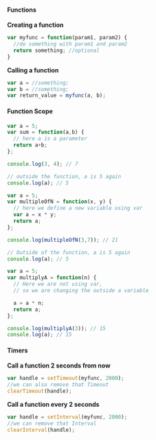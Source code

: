 #### Functions

**Creating a function**

```js
var myfunc = function(param1, param2) {
  //do something with param1 and param2
  return something; //optional
}
```

**Calling a function**

```js
var a = //something;
var b = //something;
var return_value = myfunc(a, b);
```

#### Function Scope

```js
var a = 5;
var sum = function(a,b) {
  // here a is a parameter
  return a+b;
};

console.log(3, 4); // 7

// outside the function, a is 5 again
console.log(a); // 5
```

```js
var a = 5;
var multipleOfN = function(x, y) {
  // here we define a new variable using var
  var a = x * y;
  return a;
};

console.log(multipleOfN(3,7)); // 21

// Outside of the function, a is 5 again
console.log(a); // 5
```

```js
var a = 5;
var multiplyA = function(n) {
  // Here we are not using var,
  // so we are changing the outside a variable

  a = a * n;
  return a;
};

console.log(multiplyA(3)); // 15
console.log(a); // 15
```
#### Timers

**Call a function 2 seconds from now**
```js
var handle = setTimeout(myfunc, 2000);
//we can also remove that Timeout
clearTimeout(handle);
```

**Call a function every 2 seconds**
```js
var handle = setInterval(myfunc, 2000);
//we can remove that Interval
clearInterval(handle);
```
